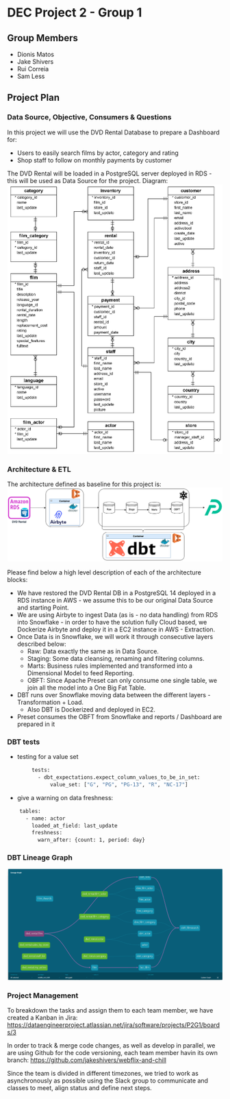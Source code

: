 # DEC Project 2 - Group 1

## Group Members
 - Dionis Matos
 - Jake Shivers
 - Rui Correia
 - Sam Less

 ## Project Plan

 ### Data Source, Objective, Consumers & Questions
 In this project we will use the DVD Rental Database to prepare a Dashboard for:
 - Users to easily search films by actor, category and rating
 - Shop staff to follow on monthly payments by customer

The DVD Rental will be loaded in a PostgreSQL server deployed in RDS - this will be used as Data Source for the project. Diagram:
![diagrams/dvdrental-diagram.png](diagrams/dvdrental-diagram.png)

### Architecture & ETL
The architecture defined as baseline for this project is:
![diagrams/architecture.png](diagrams/architecture.png)

Please find below a high level description of each of the architecture blocks:
 - We have restored the DVD Rental DB in a PostgreSQL 14 deployed in a RDS instance in AWS - we assume this to be our original Data Source and starting Point.
 - We are using Airbyte to ingest Data (as is - no data handling) from RDS into Snowflake - in order to have the solution fully Cloud based, we Dockerize Airbyte and deploy it in a EC2 instance in AWS - Extraction.
 - Once Data is in Snowflake, we will work it through consecutive layers described below:
    - Raw: Data exactly the same as in Data Source.
    - Staging: Some data cleansing, renaming and filtering columns.
    - Marts: Business rules implemented and transformed into a Dimensional Model to feed Reporting.
    - OBFT: Since Apache Preset can only consume one single table, we join all the model into a One Big Fat Table.
 - DBT runs over Snowflake moving data between the different layers - Transformation + Load.
    - Also DBT is Dockerized and deployed in EC2.
 - Preset consumes the OBFT from Snowflake and reports / Dashboard are prepared in it

### DBT tests
* testing for a value set
```bash
        tests:
          - dbt_expectations.expect_column_values_to_be_in_set:
              value_set: ["G", "PG", "PG-13", "R", "NC-17"]
```
* give a warning on data freshness:
```bash
    tables:
      - name: actor
        loaded_at_field: last_update
        freshness:
          warn_after: {count: 1, period: day}
```

### DBT Lineage Graph
![dbt lineage](image.png)

### Project Management

To breakdown the tasks and assign them to each team member, we have created a Kanban in Jira:
https://dataengineerproject.atlassian.net/jira/software/projects/P2G1/boards/3

In order to track & merge code changes, as well as develop in parallel, we are using Github for the code versioning, each team member havin its own branch:
https://github.com/jakeshivers/webflix-and-chill

Since the team is divided in different timezones, we tried to work as asynchronously as possible using the Slack group to communicate and classes to meet, align status and define next steps.